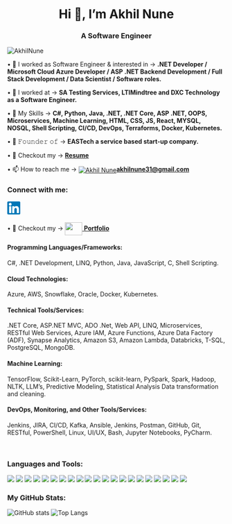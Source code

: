 <h1 align="center">Hi 👋, I’m Akhil Nune</h1>

<!--**AkhilNune/AkhilNune** is a ✨ _special_ ✨ repository because its `README.md` (this file) appears on your GitHub profile.-->

<h3 align="center">A Software Engineer</h3>
<p align="left"> <img src="https://komarev.com/ghpvc/?username=AkhilNune&label=Profile%20views&color=0e75b6&style=flat" alt="AkhilNune" /> </p>
<p>&#x2022; 🔭 I worked as Software Engineer & interested in -> <strong> .NET Developer / Microsoft Cloud Azure Developer / ASP .NET Backend Development / Full Stack Development / Data Scientist / Software roles.</strong></p>
<p>&#x2022; 🤝 I worked at -> <strong>SA Testing Services, LTIMindtree and DXC Technology as a Software Engineer.</strong></p>
<p>&#x2022; 💞️ My Skills -> <strong>C#, Python, Java, .NET, .NET Core, ASP .NET, OOPS, Microservices, Machine Learning, HTML, CSS, JS, React, MYSQL, NOSQL, Shell Scripting, CI/CD, DevOps, Terraforms, Docker, Kubernetes.</strong></p>
<p>&#x2022; 💼 𝙵𝚘𝚞𝚗𝚍𝚎𝚛 𝚘𝚏 -> <strong>EASTech a service based start-up company.</strong></p>
<p>&#x2022; 📝 Checkout my -> <a href="https://drive.google.com/file/d/1dSZYRuL6YfdfaIGKo2jfa1t0qKAXwB9C/view?usp=drivesdk"><strong>Resume</strong></a></p>
<p>&#x2022; 📫 How to reach me -> <a href="mailto:akhilnune31@gmail.com"><img align="center" src="https://user-images.githubusercontent.com/56149197/218254506-dd38dc25-4dc9-4f24-be93-d05a7be9c3d6.png" alt="Akhil Nune" height="30" width="40" /><strong>akhilnune31@gmail.com</strong></a></p>

<h3 align="left">Connect with me:</h3>
<a href="https://www.linkedin.com/in/akhil-nune-9098491a0/" target="_blank">
  <img align="left" alt="Akhil | LinkedIn" width="30px"  src="https://raw.githubusercontent.com/arjun-sudo/arjun-sudo/master/assets/linkedin.svg" />
</a>
<br/>
<br/>

<p>&#x2022; 📝 Checkout my -> <a href="https://guntupalli09.github.io/Santhosh_Guntupalli.github.io/"><img align="center" src="portfolio.png" alt="" height="30" width="40" /> 
 <strong>Portfolio</strong></a></p>

#### Programming Languages/Frameworks:
 C#, .NET Development, LINQ, Python, Java, JavaScript, C, Shell Scripting.

#### Cloud Technologies:
Azure, AWS, Snowflake, Oracle, Docker, Kubernetes.

#### Technical Tools/Services:
.NET Core, ASP.NET MVC, ADO .Net, Web API, LINQ, Microservices, RESTful Web Services, Azure IAM, Azure Functions, Azure Data Factory (ADF), Synapse Analytics, Amazon S3, Amazon Lambda,  Databricks, T-SQL, PostgreSQL, MongoDB.

#### Machine Learning:
TensorFlow, Scikit-Learn, PyTorch, scikit-learn, PySpark, Spark, Hadoop, NLTK, LLM’s, Predictive Modeling, Statistical Analysis Data transformation and cleaning. 

#### DevOps, Monitoring, and Other Tools/Services:
Jenkins, JIRA, CI/CD, Kafka, Ansible, Jenkins, Postman, GitHub, Git, RESTful, PowerShell, Linux, UI/UX, Bash, Jupyter Notebooks, PyCharm.</strong></p>

<br/>

<h3 align="left">Languages and Tools:</h3>
<div>
  <img src="https://user-images.githubusercontent.com/25181517/121405754-b4f48f80-c95d-11eb-8893-fc325bde617f.png" height="40em"/>
  <img src="https://user-images.githubusercontent.com/25181517/192106070-46255bcf-65e6-4c6b-a296-bf8d0d8fb2a7.png" height="40em"/>
  <img src="https://user-images.githubusercontent.com/25181517/183423507-c056a6f9-1ba8-4312-a350-19bcbc5a8697.png" height="40em"/>
  <img src="https://user-images.githubusercontent.com/25181517/121405384-444d7300-c95d-11eb-959f-913020d3bf90.png" height="40em"/>
  <img src="https://user-images.githubusercontent.com/25181517/117201156-9a724800-adec-11eb-9a9d-3cd0f67da4bc.png" height="40em"/>
  <img src="https://user-images.githubusercontent.com/25181517/117201470-f6d56780-adec-11eb-8f7c-e70e376cfd07.png" height="40em"/>
  <img src="https://user-images.githubusercontent.com/25181517/183891303-41f257f8-6b3d-487c-aa56-c497b880d0fb.png" height="40em"/>
  <img src="https://user-images.githubusercontent.com/25181517/192158954-f88b5814-d510-4564-b285-dff7d6400dad.png" height="40em"/>
  <img src="https://user-images.githubusercontent.com/25181517/183898674-75a4a1b1-f960-4ea9-abcb-637170a00a75.png" height="40em"/>
  <img src="https://user-images.githubusercontent.com/25181517/117447155-6a868a00-af3d-11eb-9cfe-245df15c9f3f.png" height="40em"/>
  <img src="https://user-images.githubusercontent.com/25181517/183890595-779a7e64-3f43-4634-bad2-eceef4e80268.png" height="40em"/>
  <img src="https://user-images.githubusercontent.com/25181517/183896128-ec99105a-ec1a-4d85-b08b-1aa1620b2046.png" height="40em"/>
  <img src="https://user-images.githubusercontent.com/25181517/117207242-07d5a700-adf4-11eb-975e-be04e62b984b.png" height="40em"/>
  <img src="https://user-images.githubusercontent.com/25181517/117207330-263ba280-adf4-11eb-9b97-0ac5b40bc3be.png" height="40em"/>
  <img src="https://user-images.githubusercontent.com/25181517/182534006-037f08b5-8e7b-4e5f-96b6-5d2a5558fa85.png" height="40em"/>  
  <img src="https://user-images.githubusercontent.com/25181517/117533873-484d4480-afef-11eb-9fad-67c8605e3592.png" height="40em"/>
  <img src="https://user-images.githubusercontent.com/25181517/183892181-ad32b69e-3603-418c-b8e7-99e976c2a784.png" height="40em"/>
  <img src="https://user-images.githubusercontent.com/25181517/192107858-fe19f043-c502-4009-8c47-476fc89718ad.png" height="40em"/>
  <img src="https://user-images.githubusercontent.com/25181517/192108890-200809d1-439c-4e23-90d3-b090cf9a4eea.png" height="40em"/>
  <img src="https://user-images.githubusercontent.com/25181517/192108892-6e9b5cdf-4e35-4a70-ad9a-801a93a07c1c.png" height="40em"/>
  <img src="https://user-images.githubusercontent.com/25181517/192109061-e138ca71-337c-4019-8d42-4792fdaa7128.png" height="40em"/>
</div>

<h3 align="left">My GitHub Stats:</h3>

![GitHub stats](https://github-readme-stats.vercel.app/api?username=AkhilNune&show_icons=true&theme=tokyonight)
![Top Langs](https://github-readme-stats.vercel.app/api/top-langs/?username=AkhilNune&theme=tokyonight)


